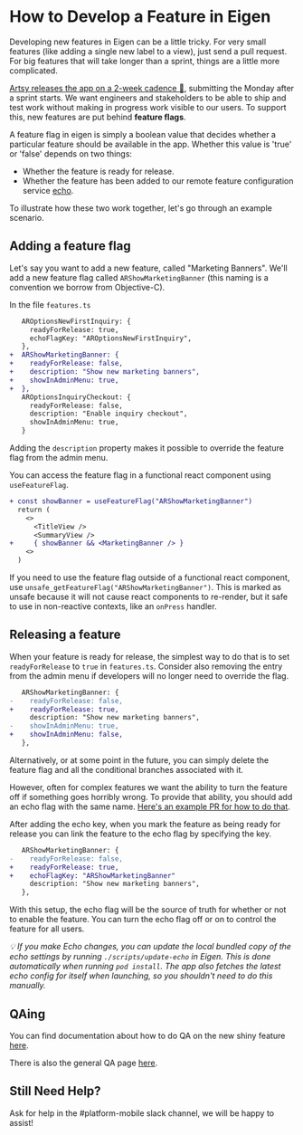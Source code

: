 # How to Develop a Feature in Eigen

Developing new features in Eigen can be a little tricky. For very small features (like adding a single new label to a view), just send a pull request. For big features that will take longer than a sprint, things are a little more complicated.

[Artsy releases the app on a 2-week cadence 🔐](https://www.notion.so/artsy/2-week-Release-Cadence-f3427549d9cb4d8b809ad16c57338c2d), submitting the Monday after a sprint starts. We want engineers and stakeholders to be able to ship and test work without making in progress work visible to our users. To support this, new features are put behind **feature flags**.

A feature flag in eigen is simply a boolean value that decides whether a particular feature should be available in the app. Whether this value is 'true' or 'false' depends on two things:

- Whether the feature is ready for release.
- Whether the feature has been added to our remote feature configuration service [echo](https://github.com/artsy/echo).

To illustrate how these two work together, let's go through an example scenario.

## Adding a feature flag

Let's say you want to add a new feature, called "Marketing Banners". We'll add a new feature flag called `ARShowMarketingBanner` (this naming is a convention we borrow from Objective-C).

In the file `features.ts`

```diff
   AROptionsNewFirstInquiry: {
     readyForRelease: true,
     echoFlagKey: "AROptionsNewFirstInquiry",
   },
+  ARShowMarketingBanner: {
+    readyForRelease: false,
+    description: "Show new marketing banners",
+    showInAdminMenu: true,
+  },
   AROptionsInquiryCheckout: {
     readyForRelease: false,
     description: "Enable inquiry checkout",
     showInAdminMenu: true,
   }
```

Adding the `description` property makes it possible to override the feature flag from the admin menu.

You can access the feature flag in a functional react component using `useFeatureFlag`.

```diff
+ const showBanner = useFeatureFlag("ARShowMarketingBanner")
  return (
    <>
      <TitleView />
      <SummaryView />
+     { showBanner && <MarketingBanner /> }
    <>
  )
```

If you need to use the feature flag outside of a functional react component, use `unsafe_getFeatureFlag("ARShowMarketingBanner")`. This is marked as unsafe because it will not cause react components to re-render, but it safe to use in non-reactive contexts, like an `onPress` handler.

## Releasing a feature

When your feature is ready for release, the simplest way to do that is to set `readyForRelease` to `true` in `features.ts`. Consider also removing the entry from the admin menu if developers will no longer need to override the flag.

```diff
   ARShowMarketingBanner: {
-    readyForRelease: false,
+    readyForRelease: true,
     description: "Show new marketing banners",
-    showInAdminMenu: true,
+    showInAdminMenu: false,
   },
```

Alternatively, or at some point in the future, you can simply delete the feature flag and all the conditional branches associated with it.

However, often for complex features we want the ability to turn the feature off if something goes horribly wrong. To provide that ability, you should add an echo flag with the same name. [Here's an example PR for how to do that](https://github.com/artsy/echo/pull/70/files).

After adding the echo key, when you mark the feature as being ready for release you can link the feature to the echo flag by specifying the key.

```diff
   ARShowMarketingBanner: {
-    readyForRelease: false,
+    readyForRelease: true,
+    echoFlagKey: "ARShowMarketingBanner"
     description: "Show new marketing banners",
   },
```

With this setup, the echo flag will be the source of truth for whether or not to enable the feature. You can turn the echo flag off or on to control the feature for all users.

<em>💡 If you make Echo changes, you can update the local bundled copy of the echo settings by running `./scripts/update-echo` in Eigen. This is done automatically when running `pod install`. The app also fetches the latest echo config for itself when launching, so you shouldn't need to do this manually.</em>

## QAing

You can find documentation about how to do QA on the new shiny feature [here](https://www.notion.so/artsy/Setting-up-a-QA-script-for-a-New-Feature-from-a-non-MX-Team-5569acfd38f84c4b80e9af5c1d5389e8).

There is also the general QA page [here](https://www.notion.so/artsy/QA-decba0c3a57a4508b726f3a8624ceca3).

## Still Need Help?

Ask for help in the #platform-mobile slack channel, we will be happy to assist!
